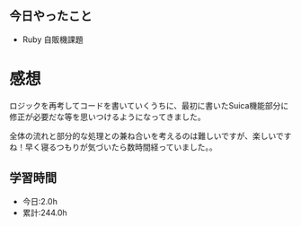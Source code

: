 ## 今日やったこと
- Ruby 自販機課題 
 
# 感想
ロジックを再考してコードを書いていくうちに、最初に書いたSuica機能部分に修正が必要だな等を思いつけるようになってきました。

全体の流れと部分的な処理との兼ね合いを考えるのは難しいですが、楽しいですね！早く寝るつもりが気づいたら数時間経っていました。。

## 学習時間
- 今日:2.0h
- 累計:244.0h
